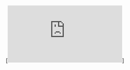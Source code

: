 [![Header](https://github.com/Askarbekov22/Askarbekov22/blob/b2e1665bb4d19753965f0aa0309fd257486eb4ac/README.md)]